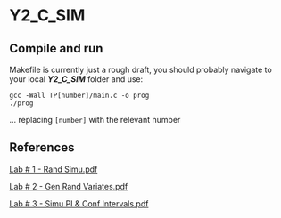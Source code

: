 # Y2_C_SIM

## Compile and run

Makefile is currently just a rough draft, you should probably navigate to your local ***Y2_C_SIM*** folder and use:
```
gcc -Wall TP[number]/main.c -o prog
./prog
```
... replacing `[number]` with the relevant number

## References

[Lab # 1 - Rand Simu.pdf](https://github.com/draialexis/Y2_C_SIM/files/7962296/Lab.1.-.Rand.Simu_220118_163928.pdf)

[Lab # 2 - Gen Rand Variates.pdf](https://github.com/draialexis/Y2_C_SIM/files/8010004/Lab.2.-.Gen.Rand.Variates_220125_163338.pdf)

[Lab # 3 - Simu PI & Conf Intervals.pdf](https://github.com/draialexis/Y2_C_SIM/files/8051731/Lab.3.-.Simu.PI.Conf.Intervals.pdf)
